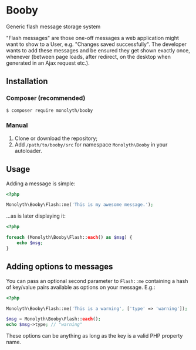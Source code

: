 # Booby
Generic flash message storage system

"Flash messages" are those one-off messages a web application might want to show
to a User, e.g. "Changes saved successfully". The developer wants to add these
messages and be ensured they get shown exactly once, whenever (between page
loads, after redirect, on the desktop when generated in an Ajax request etc.).

## Installation

### Composer (recommended)
```bash
$ composer require monolyth/booby
```

### Manual
1. Clone or download the repository;
2. Add `/path/to/booby/src` for namespace `Monolyth\Booby` in your autoloader.

## Usage
Adding a message is simple:

```php
<?php

Monolyth\Booby\Flash::me('This is my awesome message.');
```

...as is later displaying it:

```php
<?php

foreach (Monolyth\Booby\Flash::each() as $msg) {
    echo $msg;
}
```

## Adding options to messages
You can pass an optional second parameter to `Flash::me` containing a hash of
key/value pairs available as options on your message. E.g.:

```php
<?php

Monolyth\Booby\Flash::me('This is a warning', ['type' => 'warning']);

$msg = Monolyth\Booby\Flash::each();
echo $msg->type; // "warning"
```

These options can be anything as long as the key is a valid PHP property name.

